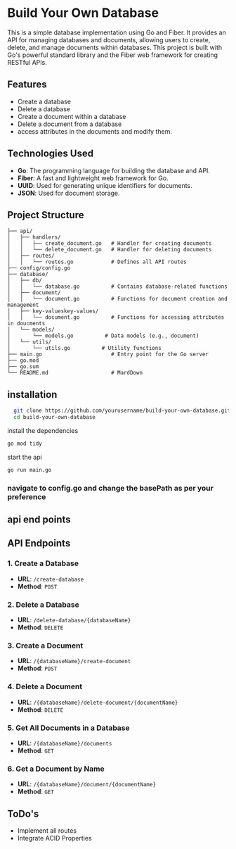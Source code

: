 # Build Your Own Database

This is a simple database implementation using Go and Fiber. It provides an API for managing databases and documents, allowing users to create, delete, and manage documents within databases. This project is built with Go's powerful standard library and the Fiber web framework for creating RESTful APIs.

## Features

- Create a database
- Delete a database
- Create a document within a database
- Delete a document from a database
- access attributes in the documents and modify  them.
## Technologies Used

- **Go**: The programming language for building the database and API.
- **Fiber**: A fast and lightweight web framework for Go.
- **UUID**: Used for generating unique identifiers for documents.
- **JSON**: Used for document storage.



## Project Structure

```
├── api/
│   ├── handlers/
│   │   ├── create_document.go   # Handler for creating documents
│   │   └── delete_document.go   # Handler for deleting documents
│   ├── routes/
│   │   └── routes.go            # Defines all API routes
├── config/config.go
├── database/
│   ├── db/
│   │   └── database.go          # Contains database-related functions
│   ├── document/
│   │   └── document.go          # Functions for document creation and management
│   ├── key-valueskey-values/
│   │   └── document.go          # Functions for accessing attributes in doucments
│   └── models/
│       └── models.go          # Data models (e.g., document)
│   └── utils/
│       └── utils.go          # Utility functions 
├── main.go                      # Entry point for the Go server
├── go.mod                      
├── go.sum
└── README.md                    # MardDown
```


## installation
```bash
  git clone https://github.com/yourusername/build-your-own-database.git
  cd build-your-own-database

```
install the dependencies
```bash
go mod tidy 
```

start the api
```bash
go run main.go
```

### navigate to config.go and change the basePath as per your preference

## api end points
## API Endpoints

### 1. **Create a Database**
- **URL**: `/create-database`
- **Method**: `POST`

### 2. **Delete a Database**
- **URL**: `/delete-database/{databaseName}`
- **Method**: `DELETE`

### 3. **Create a Document**
- **URL**: `/{databaseName}/create-document`
- **Method**: `POST`

### 4. **Delete a Document**
- **URL**: `/{databaseName}/delete-document/{documentName}`
- **Method**: `DELETE`

### 5. **Get All Documents in a Database**
- **URL**: `/{databaseName}/documents`
- **Method**: `GET`

### 6. **Get a Document by Name**
- **URL**: `/{databaseName}/document/{documentName}`
- **Method**: `GET`



## ToDo's
- Implement all routes
- Integrate ACID Properties
